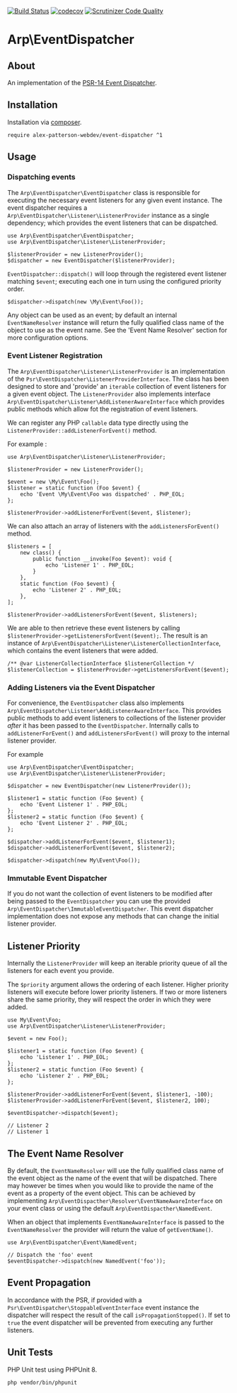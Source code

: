 [![Build Status](https://travis-ci.com/alex-patterson-webdev/event-dispatcher.svg?branch=master)](https://travis-ci.com/alex-patterson-webdev/event-dispatcher)
[![codecov](https://codecov.io/gh/alex-patterson-webdev/event-dispatcher/branch/master/graph/badge.svg)](https://codecov.io/gh/alex-patterson-webdev/event-dispatcher)
[![Scrutinizer Code Quality](https://scrutinizer-ci.com/g/alex-patterson-webdev/event-dispatcher/badges/quality-score.png?b=master)](https://scrutinizer-ci.com/g/alex-patterson-webdev/event-dispatcher/?branch=master)

# Arp\EventDispatcher

## About

An implementation of the [PSR-14 Event Dispatcher](https://www.php-fig.org/psr/psr-14/).

## Installation

Installation via [composer](https://getcomposer.org).

    require alex-patterson-webdev/event-dispatcher ^1

## Usage

### Dispatching events

The `Arp\EventDispatcher\EventDispatcher` class is responsible for executing the necessary event listeners for any given event instance. 
The event dispatcher requires a `Arp\EventDispatcher\Listener\ListenerProvider` instance as a single dependency; which provides the event 
listeners that can be dispatched.

    use Arp\EventDispatcher\EventDispatcher;
    use Arp\EventDispatcher\Listener\ListenerProvider;

    $listenerProvider = new ListenerProvider();
    $dispatcher = new EventDispatcher($listenerProvider);
    
`EventDispatcher::dispatch()` will loop through the registered event listener matching `$event`; executing each one in turn using the configured priority order.

    $dispatcher->dispatch(new \My\Event\Foo());

Any object can be used as an event; by default an internal `EventNameResolver` instance will return the fully qualified class name of the object to use as the event name. See 
the 'Event Name Resolver' section for more configuration options.

### Event Listener Registration
 
The `Arp\EventDispatcher\Listener\ListenerProvider` is an implementation of the `Psr\EventDispatcher\ListenerProviderInterface`. 
The class has been designed to store and 'provide' an `iterable` collection of event listeners for a given event object.
The `ListenerProvider` also implements interface `Arp\EventDispatcher\Listener\AddListenerAwareInterface` which provides public 
methods which allow fot the registration of event listeners.
 
We can register any PHP `callable` data type directly using the `ListenerProvider::addListenerForEvent()` method. 

For example :
    
    use Arp\EventDispatcher\Listener\ListenerProvider;

    $listenerProvider = new ListenerProvider();

    $event = new \My\Event\Foo();
    $listener = static function (Foo $event) {
        echo 'Event \My\Event\Foo was dispatched' . PHP_EOL;
    };
    
    $listenerProvider->addListenerForEvent($event, $listener);

We can also attach an array of listeners with the `addListenersForEvent()` method.
    
    $listeners = [
        new class() {
            public function __invoke(Foo $event): void {
                echo 'Listener 1' . PHP_EOL;
            }
        },
        static function (Foo $event) {
            echo 'Listener 2' . PHP_EOL;
        },
    ];
    
    $listenerProvider->addListenersForEvent($event, $listeners);
    
We are able to then retrieve these event listeners by calling `$listenerProvider->getListenersForEvent($event);`. The result is 
an instance of `Arp\EventDispatcher\Listener\ListenerCollectionInterface`, which contains the event listeners that were added.

    /** @var ListenerCollectionInterface $listenerCollection */
    $listenerCollection = $listenerProvider->getListenersForEvent($event);

### Adding Listeners via the Event Dispatcher

For convenience, the `EventDispatcher` class also implements `Arp\EventDispatcher\Listener\AddListenerAwareInterface`. This provides public methods 
to add event listeners to collections of the listener provider _after_ it has been passed to the `EventDispatcher`.
Internally calls to `addListenerForEvent()` and `addListenersForEvent()` will proxy to the internal listener provider.

For example 

    use Arp\EventDispatcher\EventDispatcher;
    use Arp\EventDispatcher\Listener\ListenerProvider;
    
    $dispatcher = new EventDispatcher(new ListenerProvider());
    
    $listener1 = static function (Foo $event) {
        echo 'Event Listener 1' . PHP_EOL;
    };
    $listener2 = static function (Foo $event) {
        echo 'Event Listener 2' . PHP_EOL;
    };
    
    $dispatcher->addListenerForEvent($event, $listener1);
    $dispatcher->addListenerForEvent($event, $listener2);
    
    $dispatcher->dispatch(new My\Event\Foo());
         
### Immutable Event Dispatcher

If you do not want the collection of event listeners to be modified after being passed to the `EventDispatcher` you can
use the provided `Arp\EventDispatcher\ImmutableEventDispatcher`. This event dispatcher implementation does not expose any methods
that can change the initial listener provider.

## Listener Priority
    
Internally the `ListenerProvider` will keep an iterable priority queue of all the listeners for each event you provide.

The `$priority` argument allows the ordering of each listener. Higher priority listeners will execute before lower priority listeners. 
If two or more listeners share the same priority, they will respect the order in which they were added.
    
    use My\Event\Foo;
    use Arp\EventDispatcher\Listener\ListenerProvider;

    $event = new Foo();
    
    $listener1 = static function (Foo $event) {
        echo 'Listener 1' . PHP_EOL;
    };
    $listener2 = static function (Foo $event) {
        echo 'Listener 2' . PHP_EOL;
    };
    
    $listenerProvider->addListenerForEvent($event, $listener1, -100);
    $listenerProvider->addListenerForEvent($event, $listener2, 100);
    
    $eventDispatcher->dispatch($event);
    
    // Listener 2
    // Listener 1

## The Event Name Resolver
 
By default, the `EventNameResolver` will use the fully qualified class name of the event object as the name of the event that will be dispatched. There may 
however be times when you would like to provide the name of the event as a property of the event object. This can be achieved
by implementing `Arp\EventDispacther\Resolver\EventNameAwareInterface` on your event class or using the default `Arp\EventDispacther\NamedEvent`.

When an object that implements `EventNameAwareInterface` is passed to the `EventNameResolver` the provider will return the value of `getEventName()`.

    use Arp\EventDispatcher\Event\NamedEvent;

    // Dispatch the 'foo' event
    $eventDispatcher->dispatch(new NamedEvent('foo'));
    
## Event Propagation

In accordance with the PSR, if provided with a `Psr\EventDispatcher\StoppableEventInterface` event instance the dispatcher will respect the 
 result of the call `isPropagationStopped()`. If set to `true` the event dispatcher will be prevented from executing any further listeners.

## Unit Tests

PHP Unit test using PHPUnit 8.

    php vendor/bin/phpunit
